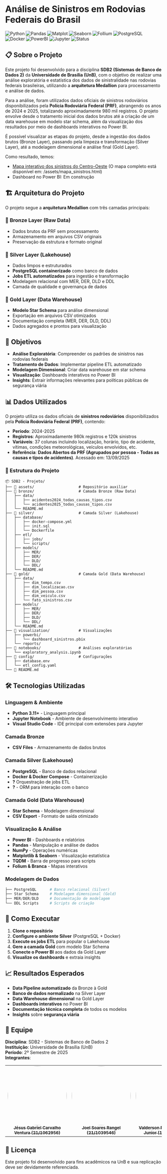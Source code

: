 # Análise de Sinistros em Rodovias Federais do Brasil

![Python](https://img.shields.io/badge/python-v3.11+-blue.svg)
![Pandas](https://img.shields.io/badge/pandas-analysis-green.svg)
![Matplot](https://img.shields.io/badge/matplotlib-analysis-green.svg)
![Seaborn](https://img.shields.io/badge/seaborn-analysis-green.svg)
![Follium](https://img.shields.io/badge/follium-map-green.svg)
![PostgreSQL](https://img.shields.io/badge/postgresql-database-blue.svg)
![Docker](https://img.shields.io/badge/docker-containerized-blue.svg)
![PowerBI](https://img.shields.io/badge/powerbi-visualization-yellow.svg)
![Jupyter](https://img.shields.io/badge/jupyter-notebook-orange.svg)
![Status](https://img.shields.io/badge/status-em%20desenvolvimento-yellow.svg)
<!-- ![Status](https://img.shields.io/badge/status-concluido-green.svg) -->

## 📋 Sobre o Projeto

Este projeto foi desenvolvido para a disciplina **SDB2 (Sistemas de Banco de Dados 2)** da **Universidade de Brasília (UnB)**, com o objetivo de realizar uma análise exploratória e estatística dos dados de sinistralidade nas rodovias federais brasileiras, utilizando a **arquitetura Medallion** para processamento e análise de dados.

Para a análise, foram utilizados dados oficiais de sinistros rodoviários disponibilizados pela **Polícia Rodoviária Federal (PRF)**, abrangendo os anos de 2024 e 2025, totalizando aproximadamente 980 mil registros. O projeto envolve desde o tratamento inicial dos dados brutos até a criação de um data warehouse em modelo star schema, além da visualização dos resultados por meio de dashboards interativos no Power BI.

É possível visualizar as etapas do projeto, desde a ingestão dos dados brutos (Bronze Layer), passando pela limpeza e transformação (Silver Layer), até a modelagem dimensional e análise final (Gold Layer).

Como resultado, temos:

- [Mapa interativo dos sinistros do Centro-Oeste](https://yagoas.github.io/SinistrosPRF/assets/sinistros_centro_oeste.html) (O mapa completo está disponível em: /assets/mapa_sinistros.html)
- Dashboard no Power BI: Em construção
  <!-- ![Dashboard Power BI](../assets/dashboard_powerbi) -->


## 🏗️ Arquitetura do Projeto

O projeto segue a **arquitetura Medallion** com três camadas principais:

### 🥉 **Bronze Layer (Raw Data)**
- Dados brutos da PRF sem processamento
- Armazenamento em arquivos CSV originais
- Preservação da estrutura e formato original

### 🥈 **Silver Layer (Lakehouse)**
- Dados limpos e estruturados
- **PostgreSQL containerizado** como banco de dados
- **Jobs ETL automatizados** para ingestão e transformação
- Modelagem relacional com MER, DER, DLD e DDL
- Camada de qualidade e governança de dados

### 🥇 **Gold Layer (Data Warehouse)**
- **Modelo Star Schema** para análise dimensional
- Exportação em arquivos CSV otimizados
- Documentação completa (MER, DER, DLD, DDL)
- Dados agregados e prontos para visualização

## 🎯 Objetivos

- **Análise Exploratória**: Compreender os padrões de sinistros nas rodovias federais
- **Tratamento de Dados**: Implementar pipeline ETL automatizado
- **Modelagem Dimensional**: Criar data warehouse em star schema
- **Visualização**: Dashboards interativos no Power BI
- **Insights**: Extrair informações relevantes para políticas públicas de segurança viária

## 📊 Dados Utilizados

O projeto utiliza os dados oficiais de **sinistros rodoviários** disponibilizados pela **Polícia Rodoviária Federal (PRF)**, contendo:

- **Período**: 2024-2025
- **Registros**: Aproximadamente 980k registros e 120k sinistros
- **Variáveis**: 37 colunas incluindo localização, horário, tipo de acidente, vítimas, condições meteorológicas, veículos envolvidos, etc.
- **Referência**: <a ref="https://www.gov.br/prf/pt-br/acesso-a-informacao/dados-abertos/dados-abertos-da-prf"><b>Dados Abertos da PRF (Agrupados por pessoa - Todas as causas e tipos de acidentes)</b></a>. Acessado em: 13/09/2025

### 📁 Estrutura do Projeto

```
📦 SDB2 - Projeto/
├── 📂 assets/                    # Repositório auxiliar
├── 📂 bronze/                    # Camada Bronze (Raw Data)
│   ├── data/
│   │   ├── acidentes2024_todas_causas_tipos.csv
│   │   └── acidentes2025_todas_causas_tipos.csv
│   └── README.md
├── 📂 silver/                    # Camada Silver (Lakehouse)
│   ├── database/
│   │   ├── docker-compose.yml
│   │   ├── init.sql
│   │   └── Dockerfile
│   ├── etl/
│   │   ├── jobs/
│   │   └── scripts/
│   ├── models/
│   │   ├── MER/
│   │   ├── DER/
│   │   ├── DLD/
│   │   └── DDL/
│   └── README.md
├── 📂 gold/                      # Camada Gold (Data Warehouse)
│   ├── data/
│   │   ├── dim_tempo.csv
│   │   ├── dim_localizacao.csv
│   │   ├── dim_pessoa.csv
│   │   ├── dim_veiculo.csv
│   │   └── fato_sinistros.csv
│   ├── models/
│   │   ├── MER/
│   │   ├── DER/
│   │   ├── DLD/
│   │   └── DDL/
│   └── README.md
├── 📂 visualization/             # Visualizações
│   ├── powerbi/
│   │   └── dashboard_sinistros.pbix
│   └── reports/
├── 📂 notebooks/                 # Análises exploratórias
│   └── exploratory_analysis.ipynb
├── 📂 config/                    # Configurações
│   ├── database.env
│   └── etl_config.yaml
└── 📄 README.md
```

## 🛠️ Tecnologias Utilizadas

### **Linguagem & Ambiente**
- **Python 3.11+** - Linguagem principal
- **Jupyter Notebook** - Ambiente de desenvolvimento interativo
- **Visual Studio Code** - IDE principal com extensões para Jupyter

### **Camada Bronze**
- **CSV Files** - Armazenamento de dados brutos

### **Camada Silver (Lakehouse)**
- **PostgreSQL** - Banco de dados relacional
- **Docker & Docker Compose** - Containerização
- **?** Orquestração de jobs ETL
- **?** - ORM para interação com o banco

### **Camada Gold (Data Warehouse)**
- **Star Schema** - Modelagem dimensional
- **CSV Export** - Formato de saída otimizado

### **Visualização & Análise**
- **Power BI** - Dashboards e relatórios
- **Pandas** - Manipulação e análise de dados
- **NumPy** - Operações numéricas
- **Matplotlib & Seaborn** - Visualização estatística
- **TQDM** - Barra de progresso para scripts
- **Folium & Branca** - Mapas interativos

### **Modelagem de Dados**
```python
├── PostgreSQL      # Banco relacional (Silver)
├── Star Schema     # Modelagem dimensional (Gold)
├── MER/DER/DLD     # Documentação de modelagem
└── DDL Scripts     # Scripts de criação
```

## 🚀 Como Executar

1. **Clone o repositório**
2. **Configure o ambiente Silver** (PostgreSQL + Docker)
3. **Execute os jobs ETL** para popular o Lakehouse
4. **Gere a camada Gold** com modelo Star Schema
5. **Conecte o Power BI** aos dados da Gold Layer
6. **Visualize os dashboards** e extraia insights

## 📈 Resultados Esperados

- **Data Pipeline automatizado** da Bronze à Gold
- **Banco de dados normalizado** na Silver Layer
- **Data Warehouse dimensional** na Gold Layer
- **Dashboards interativos** no Power BI
- **Documentação técnica completa** de todos os modelos
- **Insights** sobre **segurança viária**

## 👥 Equipe

**Disciplina**: SDB2 - Sistemas de Banco de Dados 2  
**Instituição**: Universidade de Brasília (UnB)  
**Período**: 2º Semestre de 2025  
**Integrantes**:
<div align="center">
<table>
  <tr>
    <td align="center">
      <a href="https://github.com/xGabrielCv">
        <img style="border-radius: 50%;" src="https://github.com/xGabrielCv.png" width="190px;" alt=""/>
        <br /><sub><b>Jésus Gabriel Carvalho Ventura (21/1062956)</b></sub>
      </a>
    </td>
    <td align="center">
      <a href="https://github.com/JoelSRangel">
        <img style="border-radius: 50%;" src="https://github.com/JoelSRangel.png" width="190px;" alt=""/>
        <br /><sub><b>Joel Soares Rangel (21/1039546)</b></sub>
      </a>
    </td>
    <td align="center">
      <a href="https://github.com/valdersonjr">
        <img style="border-radius: 50%;" src="https://github.com/valdersonjr.png" width="190px;" alt=""/>
        <br /><sub><b>Valderson Pontes da Silva Junior (19/0020521)</b></sub>
      </a>
    </td>
    <td align="center">
      <a href="https://github.com/Yagoas">
        <img style="border-radius: 50%;" src="https://github.com/Yagoas.png" width="190px;" alt=""/>
        <br /><sub><b>Yago Amin Santos (19/0101091)</b></sub>
      </a>
    </td>
  </tr>
</table>
</div>

## 📝 Licença
Este projeto foi desenvolvido para fins acadêmicos na UnB e sua replicação deve ser devidamente referenciada.
